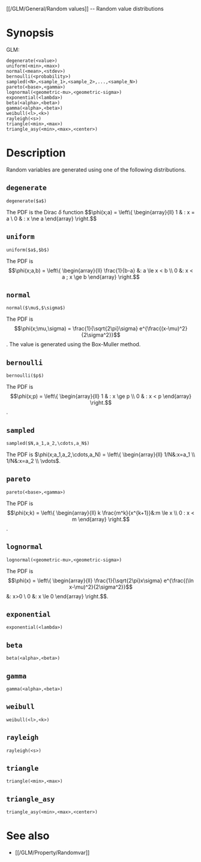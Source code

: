 [[/GLM/General/Random values]] -- Random value distributions

# Synopsis
GLM:
~~~
degenerate(<value>)
uniform(<min>,<max>)
normal(<mean>,<stdev>)
bernoulli(<probability>)
sampled(<N>,<sample_1>,<sample_2>,...,<sample_N>)
pareto(<base>,<gamma>)
lognormal(<geometric-mu>,<geometric-sigma>)
exponential(<lambda>)
beta(<alpha>,<beta>)
gamma(<alpha>,<beta>)
weibull(<l>,<k>)
rayleigh(<s>)
triangle(<min>,<max>)
triangle_asy(<min>,<max>,<center>)
~~~

# Description

Random variables are generated using one of the following distributions.

## `degenerate`
~~~
degenerate($a$)
~~~

The PDF is the Dirac $\delta$ function $$\phi(x;a) = \left\\{ \begin{array}{ll} 1 & : x = a \\ 0 & : x \ne a \end{array} \right.$$

## `uniform`
~~~
uniform($a$,$b$)
~~~

The PDF is $$\phi(x;a,b) = \left\{ \begin{array}{ll} \frac{1}{b-a} &: a \le x < b \\ 0 &: x < a ; x \ge b \end{array} \right.$$

## `normal`
~~~
normal($\mu$,$\sigma$)
~~~

The PDF is $$\phi(x;\mu,\sigma) = \frac{1}{\sqrt{2\pi}\sigma} e^{\frac{(x-\mu)^2}{2\sigma^2}}$$.
The value is generated using the Box-Muller method.

## `bernoulli`
~~~
bernoulli($p$)
~~~

The PDF is $$\phi(x;p) = \left\{ \begin{array}{ll} 1 & : x \ge p \\ 0 & : x < p \end{array} \right.$$.

## `sampled`
~~~
sampled($N,a_1,a_2,\cdots,a_N$)
~~~

The PDF is $\phi(x;a_1,a_2,\cdots,a_N) = \left\{ \begin{array}{ll} 1/N&:x=a_1 \\ 1/N&:x=a_2 \\ \vdots$.

## `pareto`
~~~
pareto(<base>,<gamma>)
~~~

The PDF is $$\phi(x;k) = \left\{ \begin{array}{ll} k \frac{m^k}{x^{k+1}}&:m \le x \\ 0 : x < m \end{array} \right.$$.

## `lognormal`
~~~
lognormal(<geometric-mu>,<geometric-sigma>)
~~~

The PDF is $$\phi(x) = \left\{ \begin{array}{ll} \frac{1}{\sqrt{2\pi}x\sigma} e^{\frac{(\ln x-\mu)^2}{2\sigma^2}}$$ &: x>0 \\ 0 &: x \le 0 \end{array} \right.$$.

## `exponential`
~~~
exponential(<lambda>)
~~~



## `beta`
~~~
beta(<alpha>,<beta>)
~~~

## `gamma`
~~~
gamma(<alpha>,<beta>)
~~~

## `weibull`
~~~
weibull(<l>,<k>)
~~~

## `rayleigh`
~~~
rayleigh(<s>)
~~~

## `triangle`
~~~
triangle(<min>,<max>)
~~~

## `triangle_asy`
~~~
triangle_asy(<min>,<max>,<center>)
~~~

# See also
* [[/GLM/Property/Randomvar]]
